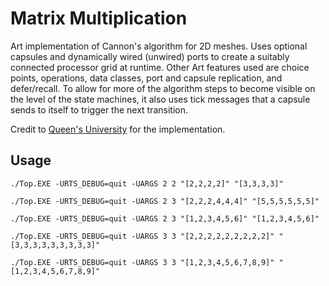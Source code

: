 # Matrix Multiplication 

Art implementation of Cannon's algorithm for 2D meshes. Uses optional capsules and dynamically wired (unwired) ports to create a suitably connected processor grid at runtime.
Other Art features used are choice points, operations, data classes, port and capsule replication, and defer/recall. To allow for more of the algorithm steps to become visible on the level of the state machines, it also uses tick messages that a capsule sends to itself to trigger the next transition.

Credit to [Queen's University](https://research.cs.queensu.ca/home/dingel/cisc844_F23/sampleModels/sampleModels.html) for the implementation.

## Usage
`./Top.EXE -URTS_DEBUG=quit -UARGS 2 2 "[2,2,2,2]" "[3,3,3,3]"`

`./Top.EXE -URTS_DEBUG=quit -UARGS 2 3 "[2,2,2,4,4,4]" "[5,5,5,5,5,5]"`

`./Top.EXE -URTS_DEBUG=quit -UARGS 2 3 "[1,2,3,4,5,6]" "[1,2,3,4,5,6]"`

`./Top.EXE -URTS_DEBUG=quit -UARGS 3 3 "[2,2,2,2,2,2,2,2,2]" "[3,3,3,3,3,3,3,3,3]"`

`./Top.EXE -URTS_DEBUG=quit -UARGS 3 3 "[1,2,3,4,5,6,7,8,9]" "[1,2,3,4,5,6,7,8,9]"`

